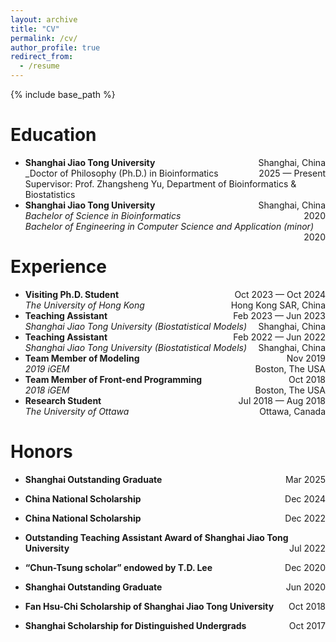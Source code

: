 ```yaml
---
layout: archive
title: "CV"
permalink: /cv/
author_profile: true
redirect_from:
  - /resume
---
```


{% include base_path %}

Education
======
* **Shanghai Jiao Tong University** <span style="float:right;"> Shanghai, China </span><br/>
  _Doctor of Philosophy (Ph.D.) in Bioinformatics <span style="float:right;"> 2025 &mdash; Present </span><br/>
  Supervisor: Prof. Zhangsheng Yu, Department of Bioinformatics & Biostatistics
* **Shanghai Jiao Tong University** <span style="float:right;"> Shanghai, China </span><br/>
  _Bachelor of Science in Bioinformatics_ <span style="float:right;"> 2020 </span><br/>
  _Bachelor of Engineering in Computer Science and Application (minor)_ <span style="float:right;"> 2020 </span><br/>


Experience
======
* **Visiting Ph.D. Student** <span style="float:right;"> Oct 2023 &mdash; Oct 2024 </span><br/>
 _The University of Hong Kong_ <span style="float:right;"> Hong Kong SAR, China </span><br/>
* **Teaching Assistant** <span style="float:right;"> Feb 2023 &mdash; Jun 2023 </span><br/>
 _Shanghai Jiao Tong University (Biostatistical Models)_ <span style="float:right;"> Shanghai, China </span><br/>
* **Teaching Assistant** <span style="float:right;"> Feb 2022 &mdash; Jun 2022 </span><br/>
 _Shanghai Jiao Tong University (Biostatistical Models)_ <span style="float:right;"> Shanghai, China </span><br/>
* **Team Member of Modeling** <span style="float:right;"> Nov 2019 </span><br/>
_2019 iGEM_ <span style="float:right;"> Boston, The USA </span><br/>
* **Team Member of Front-end Programming** <span style="float:right;"> Oct 2018 </span><br/>
_2018 iGEM_ <span style="float:right;"> Boston, The USA </span><br/>
* **Research Student** <span style="float:right;"> Jul 2018 &mdash; Aug 2018 </span><br/>
  _The University of Ottawa_ <span style="float:right;"> Ottawa, Canada </span><br/>

Honors
======
* **Shanghai Outstanding Graduate** <span style="float:right;"> Mar 2025 </span><br/>

* **China National Scholarship** <span style="float:right;"> Dec 2024 </span><br/>

* **China National Scholarship** <span style="float:right;"> Dec 2022 </span><br/>

* **Outstanding Teaching Assistant Award of Shanghai Jiao Tong University** <span style="float:right;"> Jul 2022 </span><br/>

* **“Chun-Tsung scholar” endowed by T.D. Lee** <span style="float:right;"> Dec 2020 </span><br/>

* **Shanghai Outstanding Graduate** <span style="float:right;"> Jun 2020 </span><br/>

* **Fan Hsu-Chi Scholarship of Shanghai Jiao Tong University** <span style="float:right;"> Oct 2018 </span><br/>

* **Shanghai Scholarship for Distinguished Undergrads** <span style="float:right;"> Oct 2017 </span><br/>






<!-- <iframe src="/files/pdf/Ruitian_CV.pdf" width="100%" height="500" frameborder="no" border="0" marginwidth="0" marginheight="0"></iframe>

You can download a PDF copy of my CV [here](/files/pdf/Ruitian_CV.pdf). -->
